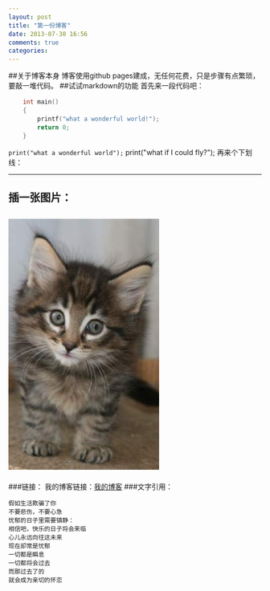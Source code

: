 ```yaml
---
layout: post
title: "第一份博客"
date: 2013-07-30 16:56
comments: true
categories: 
---
```

##关于博客本身
博客使用github pages建成，无任何花费，只是步骤有点繁琐，要敲一堆代码。
##试试markdown的功能
首先来一段代码吧：
```c
	int main()
	{
		printf("what a wonderful world!");
		return 0;
	}
```
`print("what a wonderful world");`
    print("what if I could fly?");
再来个下划线：
***
插一张图片：
---
![my image](/images/500.jpeg)
---
###链接：
我的博客链接：[我的博客](http://hyphenlee.github.io)
###文字引用：
>
	假如生活欺骗了你
	不要悲伤，不要心急
	忧郁的日子里需要镇静：
	相信吧，快乐的日子将会来临
	心儿永远向往这未来
	现在却常是忧郁
	一切都是瞬息
	一切都将会过去
	而那过去了的
	就会成为亲切的怀恋

